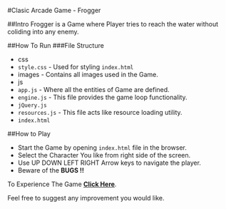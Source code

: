 #Clasic Arcade Game - Frogger

##Intro
Frogger is a Game where Player tries to reach the water without coliding into any enemy.

##How To Run
###File Structure
* css
* `style.css` - Used for styling `index.html`
* images  - Contains all images used in the Game.
* js
* `app.js` - Where all the entities of Game are defined.
* `engine.js` - This file provides the game loop functionality.
* `jQuery.js` 
* `resources.js` - This file acts like resource loading utility.
* `index.html`

##How to Play

* Start the Game by opening `index.html` file in the browser.
* Select the Character You like from right side of the screen.
* Use UP DOWN LEFT RIGHT Arrow keys to navigate the player.
* Beware of the **BUGS !!**

To Experience The Game [**Click Here**](https://prajwalkumarshettigar.github.io/Arcade-Game/).

Feel free to suggest any improvement you would like.
